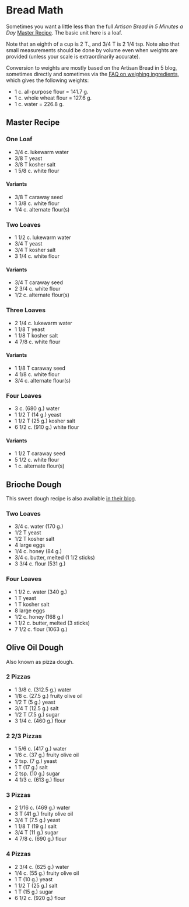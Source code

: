 # Bread Math

Sometimes you want a little less than the full *Artisan Bread in 5 Minutes a Day* [Master Recipe](../bread/master.md).  The basic unit here is a loaf.

Note that an eighth of a cup is 2 T., and 3/4 T is 2 1/4 tsp.  Note also that small measurements should be done by volume even when weights are provided (unless your scale is extraordinarily accurate).

Conversion to weights are mostly based on the Artisan Bread in 5 blog, sometimes directly and sometimes via the [FAQ on weighing ingredients](https://artisanbreadinfive.com/2015/03/30/no-knead-whole-grain-baguette-buns-with-extra-sourdough-kick-this-time-weigh-out-the-ingredients/), which gives the following weights:

* 1 c. all-purpose flour = 141.7 g.
* 1 c. whole wheat flour = 127.6 g.
* 1 c. water = 226.8 g.

## Master Recipe

### One Loaf

* 3/4 c. lukewarm water
* 3/8 T yeast
* 3/8 T kosher salt
* 1 5/8 c. white flour 

#### Variants

* 3/8 T caraway seed
* 1 3/8 c. white flour
* 1/4 c. alternate flour(s)

### Two Loaves

* 1 1/2 c. lukewarm water
* 3/4 T yeast
* 3/4 T kosher salt
* 3 1/4 c. white flour

#### Variants

* 3/4 T caraway seed
* 2 3/4 c. white flour
* 1/2 c. alternate flour(s)

### Three Loaves

* 2 1/4 c. lukewarm water
* 1 1/8 T yeast
* 1 1/8 T kosher salt
* 4 7/8 c. white flour

#### Variants

* 1 1/8 T caraway seed
* 4 1/8 c. white flour
* 3/4 c. alternate flour(s)

### Four Loaves

* 3 c. (680 g.) water 
* 1 1/2 T (14 g.) yeast 
* 1 1/2 T (25 g.) kosher salt
* 6 1/2 c. (910 g.) white flour

#### Variants

* 1 1/2 T caraway seed
* 5 1/2 c. white flour
* 1 c. alternate flour(s)

## Brioche Dough

This sweet dough recipe is also available [in their blog](https://artisanbreadinfive.com/2008/09/24/brioche-dough-recipe-and-all-of-its-wonderful-uses/).

### Two Loaves

* 3/4 c. water (170 g.)
* 1/2 T yeast
* 1/2 T kosher salt
* 4 large eggs
* 1/4 c. honey (84 g.)
* 3/4 c. butter, melted (1 1/2 sticks)
* 3 3/4 c. flour (531 g.)

### Four Loaves

* 1 1/2 c. water (340 g.)
* 1 T yeast
* 1 T kosher salt
* 8 large eggs
* 1/2 c. honey (168 g.)
* 1 1/2 c. butter, melted (3 sticks)
* 7 1/2 c. flour (1063 g.)


## Olive Oil Dough

Also known as pizza dough.

### 2 Pizzas

* 1 3/8 c. (312.5 g.) water
* 1/8 c. (27.5 g.) fruity olive oil
* 1/2 T (5 g.) yeast
* 3/4 T (12.5 g.) salt
* 1/2 T (7.5 g.) sugar
* 3 1/4 c. (460 g.) flour

### 2 2/3 Pizzas

* 1 5/6 c. (417 g.) water
* 1/6 c. (37 g.) fruity olive oil
* 2 tsp. (7 g.) yeast
* 1 T (17 g.) salt
* 2 tsp. (10 g.) sugar
* 4 1/3 c. (613 g.) flour

### 3 Pizzas

* 2 1/16 c. (469 g.) water
* 3 T (41 g.) fruity olive oil
* 3/4 T (7.5 g.) yeast
* 1 1/8 T (19 g.) salt
* 3/4 T (11 g.) sugar
* 4 7/8 c. (690 g.) flour

### 4 Pizzas

* 2 3/4 c. (625 g.) water
* 1/4 c. (55 g.) fruity olive oil
* 1 T (10 g.) yeast
* 1 1/2 T (25 g.) salt
* 1 T (15 g.) sugar
* 6 1/2 c. (920 g.) flour
